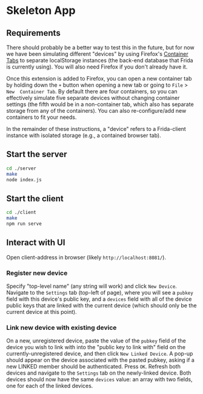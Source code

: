 # Skeleton App

## Requirements

There should probably be a better way to test this in the future, but for now 
we have been simulating different "devices" by using Firefox's 
[Container Tabs](https://addons.mozilla.org/en-US/firefox/addon/multi-account-containers/) 
to separate localStorage instances (the back-end database that Frida is currently
using). You will also need Firefox if you don't already have it. 

Once this extension is added to Firefox, you can open a new container tab by 
holding down the `+` button when opening a new tab or going to `File` > `New 
Container Tab`. By default there are four containers, so you can effectively 
simulate five separate devices without changing container settings (the fifth 
would be in a non-container tab, which also has separate storage from any of 
the containers). You can also re-configure/add new containers to fit your 
needs.

In the remainder of these instructions, a "device" refers to a Frida-client
instance with isolated storage (e.g., a contained browser tab).

## Start the server

```sh
cd ./server
make
node index.js
```

## Start the client

```sh
cd ./client
make
npm run serve
```

## Interact with UI

Open client-address in browser (likely `http://localhost:8081/`).

### Register new device

Specify "top-level name" (any string will work) and click `New Device`.
Navigate to the `Settings` tab (top-left of page), where you will see a
`pubkey` field with this device's public key, and a `devices` field with 
all of the device public keys that are linked with the current device
(which should only be the current device at this point).

### Link new device with existing device

On a new, unregistered device, paste the value of the `pubkey` field of the 
device you wish to link with into the "public key to link with" field on the
currently-unregistered device, and then click `New Linked Device`. A pop-up 
should appear on the device associated with the pasted pubkey, asking if a new
LINKED member should be authenticated. Press `OK`. Refresh both devices and 
navigate to the `Settings` tab on the newly-linked device. Both devices should 
now have the same `devices` value: an array with two fields, one for each of 
the linked devices.
